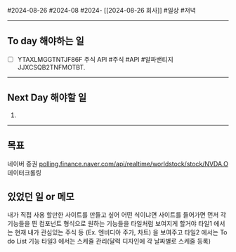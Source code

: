 #2024-08-26 #2024-08 #2024- [[2024-08-26 회사]]
#일상 #저녁 

---
## To day 해야하는 일
- [ ] YTAXLMGGTNTJF86F 주식 API #주식 #API #알파밴티지
JJXCSQB2TNFMOTBT.
---
## Next Day 해야할 일
1. 

---

## 목표 
네이버 증권 [polling.finance.naver.com/api/realtime/worldstock/stock/NVDA.O](https://polling.finance.naver.com/api/realtime/worldstock/stock/NVDA.O) 데이터크롤링

## 있었던 일  or 메모

내가 직접 사용 할만한 사이트를 만들고 싶어 어떤 식이냐면 사이트를 들어가면 먼저 각 기능들을 띈 컴포넌트 형식으로 원하는 기능들을 타일처럼 보여지게 할거야 타일1 에서는 현재 내가 관심있는 주식 등 (Ex. 엔비디아 주가, 차트) 을 보여주고 타일2 에서는 To do List 기능 타일3 에서는 스케쥴 관리(달력 디자인에 각 날짜별로 스케줄 등록)